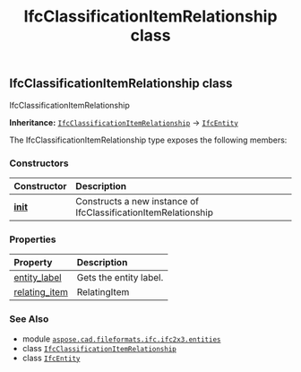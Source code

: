 ﻿---
title: IfcClassificationItemRelationship class
second_title: Aspose.CAD for Python via .NET API References
description: 
type: docs
weight: 810
url: /aspose.cad.fileformats.ifc.ifc2x3.entities/ifcclassificationitemrelationship/
is_root: false
---

## IfcClassificationItemRelationship class

IfcClassificationItemRelationship



**Inheritance:** [`IfcClassificationItemRelationship`](/cad/python-net/aspose.cad.fileformats.ifc.ifc2x3.entities/ifcclassificationitemrelationship) → 
[`IfcEntity`](/cad/python-net/aspose.cad.fileformats.ifc/ifcentity)



The IfcClassificationItemRelationship type exposes the following members:

### Constructors
| Constructor | Description |
| :- | :- |
| [__init__](/cad/python-net/aspose.cad.fileformats.ifc.ifc2x3.entities/ifcclassificationitemrelationship/__init__/#) | Constructs a new instance of IfcClassificationItemRelationship |


### Properties
| Property | Description |
| :- | :- |
| [entity_label](/cad/python-net/aspose.cad.fileformats.ifc.ifc2x3.entities/ifcclassificationitemrelationship/entity_label) | Gets the entity label. |
| [relating_item](/cad/python-net/aspose.cad.fileformats.ifc.ifc2x3.entities/ifcclassificationitemrelationship/relating_item) | RelatingItem |



### See Also
* module [`aspose.cad.fileformats.ifc.ifc2x3.entities`](..)
* class [`IfcClassificationItemRelationship`](/cad/python-net/aspose.cad.fileformats.ifc.ifc2x3.entities/ifcclassificationitemrelationship)
* class [`IfcEntity`](/cad/python-net/aspose.cad.fileformats.ifc/ifcentity)

